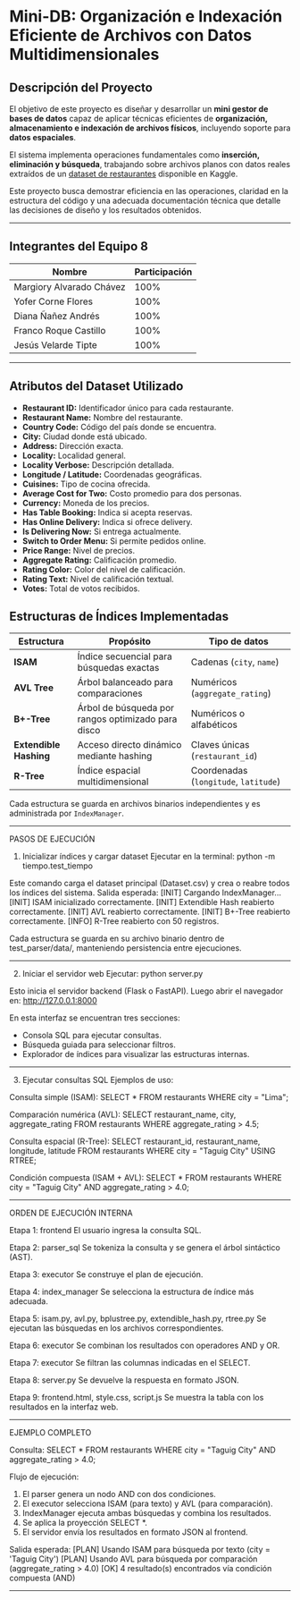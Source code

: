 #  Mini-DB: Organización e Indexación Eficiente de Archivos con Datos Multidimensionales

##  Descripción del Proyecto

El objetivo de este proyecto es diseñar y desarrollar un **mini gestor de bases de datos** capaz de aplicar técnicas eficientes de **organización, almacenamiento e indexación de archivos físicos**, incluyendo soporte para **datos espaciales**.  

El sistema implementa operaciones fundamentales como **inserción, eliminación y búsqueda**, trabajando sobre archivos planos con datos reales extraídos de un [dataset de restaurantes](https://www.kaggle.com/datasets/mohdshahnawazaadil/restaurant-dataset) disponible en Kaggle.  

Este proyecto busca demostrar eficiencia en las operaciones, claridad en la estructura del código y una adecuada documentación técnica que detalle las decisiones de diseño y los resultados obtenidos.

---

##  Integrantes del Equipo 8

| Nombre                   | Participación |
| ------------------------ | -------------- |
| Margiory Alvarado Chávez | 100% |
| Yofer Corne Flores       | 100% |
| Diana Ñañez Andrés       | 100% |
| Franco Roque Castillo    | 100% |
| Jesús Velarde Tipte      | 100% |

---

##  Atributos del Dataset Utilizado

* **Restaurant ID:** Identificador único para cada restaurante.  
* **Restaurant Name:** Nombre del restaurante.  
* **Country Code:** Código del país donde se encuentra.  
* **City:** Ciudad donde está ubicado.  
* **Address:** Dirección exacta.  
* **Locality:** Localidad general.  
* **Locality Verbose:** Descripción detallada.  
* **Longitude / Latitude:** Coordenadas geográficas.  
* **Cuisines:** Tipo de cocina ofrecida.  
* **Average Cost for Two:** Costo promedio para dos personas.  
* **Currency:** Moneda de los precios.  
* **Has Table Booking:** Indica si acepta reservas.  
* **Has Online Delivery:** Indica si ofrece delivery.  
* **Is Delivering Now:** Si entrega actualmente.  
* **Switch to Order Menu:** Si permite pedidos online.  
* **Price Range:** Nivel de precios.  
* **Aggregate Rating:** Calificación promedio.  
* **Rating Color:** Color del nivel de calificación.  
* **Rating Text:** Nivel de calificación textual.  
* **Votes:** Total de votos recibidos.  



##  Estructuras de Índices Implementadas

| Estructura | Propósito | Tipo de datos |
|-------------|------------|----------------|
| **ISAM** | Índice secuencial para búsquedas exactas | Cadenas (`city`, `name`) |
| **AVL Tree** | Árbol balanceado para comparaciones | Numéricos (`aggregate_rating`) |
| **B+-Tree** | Árbol de búsqueda por rangos optimizado para disco | Numéricos o alfabéticos |
| **Extendible Hashing** | Acceso directo dinámico mediante hashing | Claves únicas (`restaurant_id`) |
| **R-Tree** | Índice espacial multidimensional | Coordenadas (`longitude`, `latitude`) |

Cada estructura se guarda en archivos binarios independientes y es administrada por `IndexManager`.

------------------------------------------------------------

PASOS DE EJECUCIÓN

1. Inicializar índices y cargar dataset
Ejecutar en la terminal:
python -m tiempo.test_tiempo

Este comando carga el dataset principal (Dataset.csv) y crea o reabre todos los índices del sistema.
Salida esperada:
[INIT] Cargando IndexManager...
[INIT] ISAM inicializado correctamente.
[INIT] Extendible Hash reabierto correctamente.
[INIT] AVL reabierto correctamente.
[INIT] B+-Tree reabierto correctamente.
[INFO] R-Tree reabierto con 50 registros.

Cada estructura se guarda en su archivo binario dentro de test_parser/data/, manteniendo persistencia entre ejecuciones.

------------------------------------------------------------

2. Iniciar el servidor web
Ejecutar:
python server.py

Esto inicia el servidor backend (Flask o FastAPI).
Luego abrir el navegador en:
http://127.0.0.1:8000

En esta interfaz se encuentran tres secciones:
- Consola SQL para ejecutar consultas.
- Búsqueda guiada para seleccionar filtros.
- Explorador de índices para visualizar las estructuras internas.

------------------------------------------------------------

3. Ejecutar consultas SQL
Ejemplos de uso:

Consulta simple (ISAM):
SELECT * FROM restaurants WHERE city = "Lima";

Comparación numérica (AVL):
SELECT restaurant_name, city, aggregate_rating
FROM restaurants
WHERE aggregate_rating > 4.5;

Consulta espacial (R-Tree):
SELECT restaurant_id, restaurant_name, longitude, latitude
FROM restaurants
WHERE city = "Taguig City" USING RTREE;

Condición compuesta (ISAM + AVL):
SELECT * FROM restaurants
WHERE city = "Taguig City" AND aggregate_rating > 4.0;

------------------------------------------------------------

ORDEN DE EJECUCIÓN INTERNA

Etapa 1: frontend
El usuario ingresa la consulta SQL.

Etapa 2: parser_sql
Se tokeniza la consulta y se genera el árbol sintáctico (AST).

Etapa 3: executor
Se construye el plan de ejecución.

Etapa 4: index_manager
Se selecciona la estructura de índice más adecuada.

Etapa 5: isam.py, avl.py, bplustree.py, extendible_hash.py, rtree.py
Se ejecutan las búsquedas en los archivos correspondientes.

Etapa 6: executor
Se combinan los resultados con operadores AND y OR.

Etapa 7: executor
Se filtran las columnas indicadas en el SELECT.

Etapa 8: server.py
Se devuelve la respuesta en formato JSON.

Etapa 9: frontend.html, style.css, script.js
Se muestra la tabla con los resultados en la interfaz web.

------------------------------------------------------------

EJEMPLO COMPLETO

Consulta:
SELECT *
FROM restaurants
WHERE city = "Taguig City" AND aggregate_rating > 4.0;

Flujo de ejecución:
1. El parser genera un nodo AND con dos condiciones.
2. El executor selecciona ISAM (para texto) y AVL (para comparación).
3. IndexManager ejecuta ambas búsquedas y combina los resultados.
4. Se aplica la proyección SELECT *.
5. El servidor envía los resultados en formato JSON al frontend.

Salida esperada:
[PLAN] Usando ISAM para búsqueda por texto (city = 'Taguig City')
[PLAN] Usando AVL para búsqueda por comparación (aggregate_rating > 4.0)
[OK] 4 resultado(s) encontrados vía condición compuesta (AND)

------------------------------------------------------------




